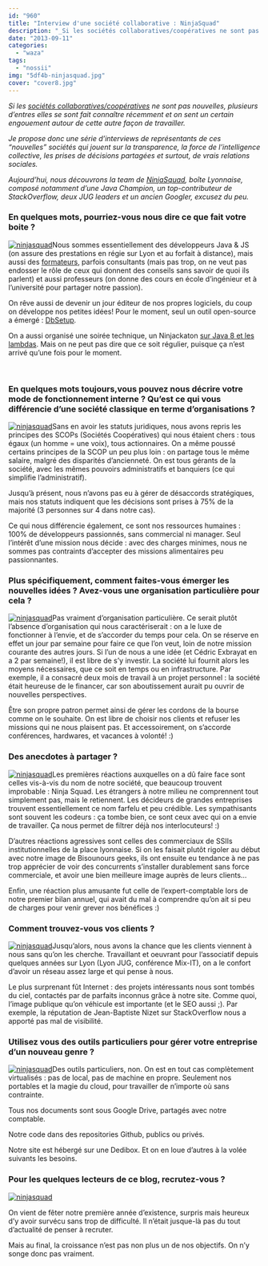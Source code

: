 ```yaml
---
id: "960"
title: "Interview d'une société collaborative : NinjaSquad"
description: "_Si les sociétés collaboratives/coopératives ne sont pas nouvelles, plusieurs d..."
date: "2013-09-11"
categories: 
  - "waza"
tags: 
  - "nossii"
img: "5df4b-ninjasquad.jpg"
cover: "cover8.jpg"
---
```


_Si les [sociétés collaboratives/coopératives](https://eventuallycoding.com/2012/12/07/les-societes-cooperatives) ne sont pas nouvelles, plusieurs d’entres elles se sont fait connaître récemment et on sent un certain engouement autour de cette autre façon de travailler._

_Je propose donc une série d’interviews de représentants de ces “nouvelles” sociétés qui jouent sur la transparence, la force de l’intelligence collective, les prises de décisions partagées et surtout, de vrais relations sociales._

_Aujourd’hui, nous découvrons la team de [NinjaSquad](http://ninja-squad.fr/), boîte Lyonnaise, composé notamment d’une Java Champion, un top-contributeur de StackOverflow, deux JUG leaders et un ancien Googler, excusez du peu._

### En quelques mots, pourriez-vous nous dire ce que fait votre boite ?

[![ninjasquad](/images/5df4b-ninjasquad.jpg)](http://eventuallycoding.com/wp-content/uploads/2013/09/5df4b-ninjasquad.jpg)Nous sommes essentiellement des développeurs Java & JS (on assure des prestations en régie sur Lyon et au forfait à distance), mais aussi des [formateurs](http://ninja-squad.fr/training), parfois consultants (mais pas trop, on ne veut pas endosser le rôle de ceux qui donnent des conseils sans savoir de quoi ils parlent) et aussi professeurs (on donne des cours en école d’ingénieur et à l’université pour partager notre passion).

On rêve aussi de devenir un jour éditeur de nos propres logiciels, du coup on développe nos petites idées! Pour le moment, seul un outil open-source a émergé : [DbSetup](http://dbsetup.ninja-squad.com/).

On a aussi organisé une soirée technique, un Ninjackaton [sur Java 8 et les lambdas](https://github.com/Ninja-Squad/ninjackaton-lambda). Mais on ne peut pas dire que ce soit régulier, puisque ça n’est arrivé qu’une fois pour le moment.

 

### En quelques mots toujours,vous pouvez nous décrire votre mode de fonctionnement interne ? Qu’est ce qui vous différencie d’une société classique en terme d’organisations ?

[![ninjasquad](/images/5df4b-ninjasquad.jpg)](http://eventuallycoding.com/wp-content/uploads/2013/09/5df4b-ninjasquad.jpg)Sans en avoir les statuts juridiques, nous avons repris les principes des SCOPs (Sociétés Coopératives) qui nous étaient chers : tous égaux (un homme = une voix), tous actionnaires. On a même poussé certains principes de la SCOP un peu plus loin : on partage tous le même salaire, malgré des disparités d’ancienneté. On est tous gérants de la société, avec les mêmes pouvoirs administratifs et banquiers (ce qui simplifie l’administratif).

Jusqu’à présent, nous n’avons pas eu à gérer de désaccords stratégiques, mais nos statuts indiquent que les décisions sont prises à 75% de la majorité (3 personnes sur 4 dans notre cas).

Ce qui nous différencie également, ce sont nos ressources humaines : 100% de développeurs passionnés, sans commercial ni manager. Seul l’intérêt d’une mission nous décide : avec des charges minimes, nous ne sommes pas contraints d’accepter des missions alimentaires peu passionnantes.


### Plus spécifiquement, comment faites-vous émerger les nouvelles idées ? Avez-vous une organisation particulière pour cela ?

[![ninjasquad](/images/5df4b-ninjasquad.jpg)](http://eventuallycoding.com/wp-content/uploads/2013/09/5df4b-ninjasquad.jpg)Pas vraiment d’organisation particulière. Ce serait plutôt l’absence d’organisation qui nous caractériserait : on a le luxe de fonctionner à l’envie, et de s’accorder du temps pour cela. On se réserve en effet un jour par semaine pour faire ce que l’on veut, loin de notre mission courante des autres jours. Si l’un de nous a une idée (et Cédric Exbrayat en a 2 par semaine!), il est libre de s’y investir. La société lui fournit alors les moyens nécessaires, que ce soit en temps ou en infrastructure. Par exemple, il a consacré deux mois de travail à un projet personnel : la société était heureuse de le financer, car son aboutissement aurait pu ouvrir de nouvelles perspectives.

Être son propre patron permet ainsi de gérer les cordons de la bourse comme on le souhaite. On est libre de choisir nos clients et refuser les missions qui ne nous plaisent pas. Et accessoirement, on s’accorde conférences, hardwares, et vacances à volonté! :)


### Des anecdotes à partager ?

[![ninjasquad](/images/5df4b-ninjasquad.jpg)](http://eventuallycoding.com/wp-content/uploads/2013/09/5df4b-ninjasquad.jpg)Les premières réactions auxquelles on a dû faire face sont celles vis-à-vis du nom de notre société, que beaucoup trouvent improbable : Ninja Squad. Les étrangers à notre milieu ne comprennent tout simplement pas, mais le retiennent. Les décideurs de grandes entreprises trouvent essentiellement ce nom farfelu et peu crédible. Les sympathisants sont souvent les codeurs : ça tombe bien, ce sont ceux avec qui on a envie de travailler. Ça nous permet de filtrer déjà nos interlocuteurs! :)

D’autres réactions agressives sont celles des commerciaux de SSIIs institutionnelles de la place lyonnaise. Si on les faisait plutôt rigoler au début avec notre image de Bisounours geeks, ils ont ensuite eu tendance à ne pas trop apprécier de voir des concurrents s’installer durablement sans force commerciale, et avoir une bien meilleure image auprès de leurs clients…

Enfin, une réaction plus amusante fut celle de l’expert-comptable lors de notre premier bilan annuel, qui avait du mal à comprendre qu’on ait si peu de charges pour venir grever nos bénéfices :)

### Comment trouvez-vous vos clients ?

[![ninjasquad](/images/5df4b-ninjasquad.jpg)](http://eventuallycoding.com/wp-content/uploads/2013/09/5df4b-ninjasquad.jpg)Jusqu’alors, nous avons la chance que les clients viennent à nous sans qu’on les cherche. Travaillant et oeuvrant pour l’associatif depuis quelques années sur Lyon (Lyon JUG, conférence Mix-IT), on a le confort d’avoir un réseau assez large et qui pense à nous.

Le plus surprenant fût Internet : des projets intéressants nous sont tombés du ciel, contactés par de parfaits inconnus grâce à notre site. Comme quoi, l’image publique qu’on véhicule est importante (et le SEO aussi ;). Par exemple, la réputation de Jean-Baptiste Nizet sur StackOverflow nous a apporté pas mal de visibilité.


### Utilisez vous des outils particuliers pour gérer votre entreprise d’un nouveau genre ?

[![ninjasquad](/images/5df4b-ninjasquad.jpg)](http://eventuallycoding.com/wp-content/uploads/2013/09/5df4b-ninjasquad.jpg)Des outils particuliers, non. On est en tout cas complètement virtualisés : pas de local, pas de machine en propre. Seulement nos portables et la magie du cloud, pour travailler de n’importe où sans contrainte.

Tous nos documents sont sous Google Drive, partagés avec notre comptable.

Notre code dans des repositories Github, publics ou privés.

Notre site est hébergé sur une Dedibox. Et on en loue d’autres à la volée suivants les besoins.


### Pour les quelques lecteurs de ce blog, recrutez-vous ?


[![ninjasquad](/images/5df4b-ninjasquad.jpg)](http://eventuallycoding.com/wp-content/uploads/2013/09/5df4b-ninjasquad.jpg)

On vient de fêter notre première année d’existence, surpris mais heureux d’y avoir survécu sans trop de difficulté. Il n’était jusque-là pas du tout d’actualité de penser à recruter.

Mais au final, la croissance n’est pas non plus un de nos objectifs. On n’y songe donc pas vraiment.
